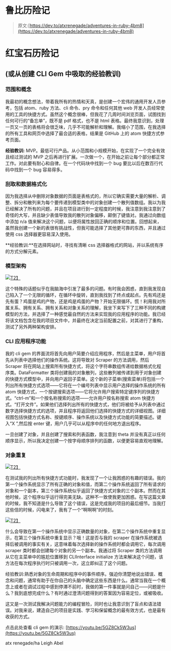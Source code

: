# 鲁比历险记

> 原文:[https://dev.to/atxrenegade/adventures-in-ruby-4bm8](https://dev.to/atxrenegade/adventures-in-ruby-4bm8)

# 红宝石历险记

## (或从创建 CLI Gem 中吸取的经验教训)

### 范围和概念

我最初的概念想法，带着我所有的热情和天真，是创建一个宏伟的通用开发人员参考，包括 atom、ruby 方法、cli 命令、pry 命令和任何其他 web 开发人员经常使用的工具的快捷方式。虽然这个概念很棒，但我花了几周时间浏览页面，试图找到任何可行的“备忘单”，既不是 pdf 格式，也不是 html 表格。最终我意识到，处理一页又一页的表格将会很乏味，几乎不可能解析和理解。我缩小了范围，在我选择的所有工具和网页中选择了最合适的表格，结果是 GitHub 上的 atom 快捷方式参考页面。

**经验教训:** MVP。最低可行产品。从小范围和小规模开始，在实现了一个完全有效且经过测试的 MVP 之后再进行扩展。一次做一个，在开始之前让每个部分都正常工作。对此要有耐心和自律。在一个代码块中找到一个 bug 要比以后在数百行代码中找到一个 bug 容易得多。

### 刮取和数据格式化

因为我选择从中删除对象数据的页面是表格式的，所以它确实需要大量的解析、调整、拆分和散列来为每个要传递到模型类中的对象创建一个散列值数组。我以为我已经解决了所有的问题，并且在项目进行到一定程度的时候，我注意到我注意到了奇怪的大写，并且缺少表值导致我的散列对象偏移，颠倒了键值对。我通过向数组中添加 n/a 值来解决这个问题，以便将属性放回正确的顺序和位置。回想起来，虽然我创建一个新的表很有挑战性，但我可能选择了其他更可靠的东西，并且通过使用 css 选择器更容易深入使用。

**经验教训:**在选择网站时，寻找有清晰 css 选择器格式的网站，并以系统有序的方式分解元素。

### 模型架构

[![](../Images/5b62a8fc5fd0b7bd03250f4c8b3d49cc.png)T2】](https://res.cloudinary.com/practicaldev/image/fetch/s--dXeD_apw--/c_limit%2Cf_auto%2Cfl_progressive%2Cq_auto%2Cw_880/https://i0.wp.com/www.brainpickings.org/wp-content/uploads/2013/01/chickenegg1.jpg%3Fw%3D300%26ssl%3D1)

这个特殊的话题似乎在我脑海中引发了最多的问题。有时我会困惑，直到我发现自己陷入了一个无限的循环，在循环中旋转，直到我找到了终点或起点。先有鸡还是先有蛋？鸡蛋是鸡的产物，还是鸡是鸡蛋的产物？开始无限循环。慌！利用我对所属关系、拥有关系、拥有关系和对象关系的理解，我坐下来写下了三种不同的构建模型的方法，并选择了一种感觉最自然的方法来实现我的应用程序的功能。我已经将该文档包含在我的项目文件中，并最终在决定当前配置之前，对其进行了重构，测试了另外两种架构安排。

### CLI 应用程序功能

我的 cli gem 的界面流将首先向用户简要介绍应用程序，然后是主菜单，用户将首先从列表中选择他们的操作系统。这将导致对 Scraper 的方法调用，然后 Scraper 将在网站上搜索所有快捷方式，将这个字符串数组传递给数据格式化程序类。DataFormatter 类将创建我的对象散列，这些散列被传递到用于对象创建的快捷方式模型中，并向用户返回子菜单。这个新的子菜单(搜索菜单)将包括一个列出所有快捷方式选项——它将在一个编号列表中显示用户选择的操作系统的所有 atom 快捷方式，一个按键搜索选项——它将允许用户搜索特定键序列的快捷方式。“ctrl-m”和一个按名称搜索的选项——允许用户按名称搜索 atom 快捷方式。“打开文件”。如果他们选择列出所有的快捷方式，他们将被给予从列表中通过数字选择快捷方式的选项，并且程序将返回他们选择的快捷方式的详细视图。详细视图包括快捷方式名称、按键顺序、操作系统以及快捷方式功能的简要描述。键入“X ”,然后按 enter 键，用户几乎可以从程序中的任何地方退出程序。

一旦创建了对象，并且创建了搜索和列表函数，我注意到 theta 并没有真正以任何顺序显示，所以我决定创建一个按字母顺序排列的函数，以便更容易直观地理解。

### 对象重复

[![](../Images/2721ee8dc8790ea3df70e2e59ff691d9.png)T2】](https://res.cloudinary.com/practicaldev/image/fetch/s--MI-9YjGL--/c_limit%2Cf_auto%2Cfl_progressive%2Cq_auto%2Cw_880/http://www.vikrambedi.com/wp-content/uploads/2017/10/duplicate-content-image.jpg)

在测试我的列出所有快捷方式功能时，我发现了一个让我困惑的有趣的错误。我的第一个操作系统显示了所有正确的对象和值，而第二个操作系统返回了所有请求的对象和一个副本，第三个操作系统似乎返回了快捷方式对象的三个副本。然而在其他时候，这个程序似乎运行得完美无缺。这种不一致使我更加困惑。在写这篇文章的时候，我不知道是什么导致了这个错误，这是完成我的项目的最后细节。当我打这些信的时候，闪电来了，我有了一个“啊啊啊”的时刻。

[![](../Images/fe51b25cee54e44734cf86306e6bcdfd.png)T2】](https://res.cloudinary.com/practicaldev/image/fetch/s--DWEPeCKX--/c_limit%2Cf_auto%2Cfl_progressive%2Cq_auto%2Cw_880/https://vignette.wikia.nocookie.net/buddyfight/images/d/d8/Homer-simpson-quotes-doh-i11.jpg/revision/latest/scale-to-width-down/304%3Fcb%3D20141227165956)

什么会导致在第一个操作系统中显示正确数量的对象，在第二个操作系统中重复显示，在第三个操作系统中重复显示？哦！这是否与我的 scraper 在操作系统被选择后被调用的事实有关，这意味着每次选择新的操作系统时都会调用它，每次调用 scraper 类时都会创建每个对象的另一个副本。我通过将 Scraper 类的方法调用从它在主菜单中的尴尬位置移到 CLIInterface initialize 方法来解决这个问题，该方法在每次程序执行时只被调用一次，这立即纠正了这个问题。

经验教训:熟悉对象的生命周期和程序中的事件顺序。强迫你清楚地说出错误、概念和问题，通常有助于在你自己的头脑中确定这些东西是什么。通常当我在一个概念上或者在调试过程中感到停滞不前时，我做的第一件事就是问自己——问题是什么？我到底想完成什么？有时通过澄清问题得到的答案因为容易定位，或被吸收。

这又是一次测试我解决问题能力的编程冒险，同时也让我意识到了盲点和语法错误。对我来说，建造自己的项目是实践、学习和保留概念的最有效方式，也是最有收获的方式。

点击此处查看 cli gem 的演示:
[https://youtu.be/5GZ8Ck5W3us](https://youtu.be/5GZ8Ck5W3us)

atx renegade/ha Leigh Abel